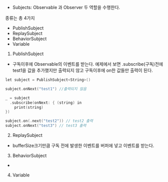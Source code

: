 - Subjects: Observable 과 Observer 두 역할을 수행한다.

종류는 총 4가지
- PublishSubject
- ReplaySubject
- BehaviorSubject
- Variable

1. PublishSubject
- 구독이후에 Observable의 이벤트를 받는다. 예제에서 보면 .subscribe(구독)전에 test1을 값을 추가했지만 출력되지 않고 구독이후에
on한 값들만 출력이 된다.

```c
let subject = PublishSubject<String>()

subject.onNext("test1") //출력되지 않음

_ = subject
  .subscribe(onNext: { (string) in
    print(string)
})

subject.on(.next("test2")) // test2 출력
subject.onNext("test3") // test3 출력

```
2. ReplaySubject
- bufferSize크기만큼 구독 전에 발생한 이벤트를 버퍼에 넣고 이벤트를 받는다.

3. BehaviorSubject
- 

4. Variable
